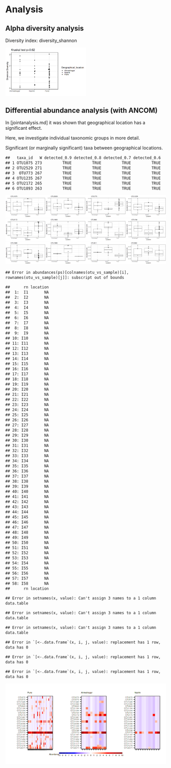 
# Analysis




## Alpha diversity analysis

Diversity index: diversity_shannon




<img src="figure_location/group_comp-1.png" title="plot of chunk group_comp" alt="plot of chunk group_comp" width="50%" />



## Differential abundance analysis (with ANCOM)

In [jointanalysis.md] it was shown that geographical location has a significant effect.

Here, we investigate individual taxonomic groups in more detail.

Significant (or marginally significant) taxa between geographical locations.


```
##   taxa_id   W detected_0.9 detected_0.8 detected_0.7 detected_0.6
## 1 OTU1075 273         TRUE         TRUE         TRUE         TRUE
## 2 OTU2529 271         TRUE         TRUE         TRUE         TRUE
## 3  OTU773 267         TRUE         TRUE         TRUE         TRUE
## 4 OTU1235 267         TRUE         TRUE         TRUE         TRUE
## 5 OTU2172 265         TRUE         TRUE         TRUE         TRUE
## 6 OTU1893 263         TRUE         TRUE         TRUE         TRUE
```

<img src="figure_location/diffab-1.png" title="plot of chunk diffab" alt="plot of chunk diffab" width="25%" /><img src="figure_location/diffab-2.png" title="plot of chunk diffab" alt="plot of chunk diffab" width="25%" /><img src="figure_location/diffab-3.png" title="plot of chunk diffab" alt="plot of chunk diffab" width="25%" /><img src="figure_location/diffab-4.png" title="plot of chunk diffab" alt="plot of chunk diffab" width="25%" /><img src="figure_location/diffab-5.png" title="plot of chunk diffab" alt="plot of chunk diffab" width="25%" /><img src="figure_location/diffab-6.png" title="plot of chunk diffab" alt="plot of chunk diffab" width="25%" /><img src="figure_location/diffab-7.png" title="plot of chunk diffab" alt="plot of chunk diffab" width="25%" /><img src="figure_location/diffab-8.png" title="plot of chunk diffab" alt="plot of chunk diffab" width="25%" /><img src="figure_location/diffab-9.png" title="plot of chunk diffab" alt="plot of chunk diffab" width="25%" /><img src="figure_location/diffab-10.png" title="plot of chunk diffab" alt="plot of chunk diffab" width="25%" /><img src="figure_location/diffab-11.png" title="plot of chunk diffab" alt="plot of chunk diffab" width="25%" /><img src="figure_location/diffab-12.png" title="plot of chunk diffab" alt="plot of chunk diffab" width="25%" />




```
## Error in abundances(ps)[colnames(otu_vs_sample)[i], rownames(otu_vs_sample)[j]]: subscript out of bounds
```

```
##      rn location
##  1:  I1       NA
##  2:  I2       NA
##  3:  I3       NA
##  4:  I4       NA
##  5:  I5       NA
##  6:  I6       NA
##  7:  I7       NA
##  8:  I8       NA
##  9:  I9       NA
## 10: I10       NA
## 11: I11       NA
## 12: I12       NA
## 13: I13       NA
## 14: I14       NA
## 15: I15       NA
## 16: I16       NA
## 17: I17       NA
## 18: I18       NA
## 19: I19       NA
## 20: I20       NA
## 21: I21       NA
## 22: I22       NA
## 23: I23       NA
## 24: I24       NA
## 25: I25       NA
## 26: I26       NA
## 27: I27       NA
## 28: I28       NA
## 29: I29       NA
## 30: I30       NA
## 31: I31       NA
## 32: I32       NA
## 33: I33       NA
## 34: I34       NA
## 35: I35       NA
## 36: I36       NA
## 37: I37       NA
## 38: I38       NA
## 39: I39       NA
## 40: I40       NA
## 41: I41       NA
## 42: I42       NA
## 43: I43       NA
## 44: I44       NA
## 45: I45       NA
## 46: I46       NA
## 47: I47       NA
## 48: I48       NA
## 49: I49       NA
## 50: I50       NA
## 51: I51       NA
## 52: I52       NA
## 53: I53       NA
## 54: I54       NA
## 55: I55       NA
## 56: I56       NA
## 57: I57       NA
## 58: I58       NA
##      rn location
```

```
## Error in setnames(x, value): Can't assign 3 names to a 1 column data.table
```

```
## Error in setnames(x, value): Can't assign 3 names to a 1 column data.table
```

```
## Error in setnames(x, value): Can't assign 3 names to a 1 column data.table
```

```
## Error in `[<-.data.frame`(x, i, j, value): replacement has 1 row, data has 0
```

```
## Error in `[<-.data.frame`(x, i, j, value): replacement has 1 row, data has 0
```

```
## Error in `[<-.data.frame`(x, i, j, value): replacement has 1 row, data has 0
```

![plot of chunk heatmaps](figure_location/heatmaps-1.png)


